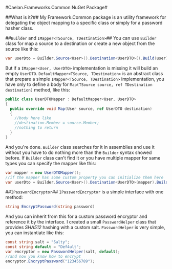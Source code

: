 #Caelan.Frameworks.Common NuGet Package#

##What is it?##
My Framework.Common package is an utility framework for delegating the object mapping to a specific class or simply for a password hasher class.

##`Builder` and `IMapper<TSource, TDestination>`##
You can use `Builder` class for map a source to a destination or create a new object from the source like this:
```csharp
var userDto = Builder.Source<User>().Destination<UserDTO>().Build(user); //user is a User instance
```
But if a `IMapper<User, UserDTO>` implementation is missing it will build an empty `UserDTO`.
`DefaultMapper<TSource, TDestination>` is an abstract class that prepare a simple `IMapper<TSource, TDestination>` implementation, you have only to define a body for `Map(TSource source, ref TDestination destination)` method, like this:
```csharp
public class UserDTOMapper : DefaultMapper<User, UserDTO>
{
  public override void Map(User source, ref UserDTO destination)
  {
    //body here like
    //destination.Member = source.Member;
    //nothing to return
  }
}
```
And you're done. `Builder` class searches for it in assemblies and use it without you have to do nothing more than the `Builder` syntax showed before.
If `Builder` class can't find it or you have multiple mapper for same types you can specify the mapper like this:
```csharp
var mapper = new UserDTOMapper();
//if the mapper has some custom property you can initialize them here
var userDto = Builder.Source<User>().Destination<UserDTO>(mapper).Build(user); //user is a User instance
```

##`IPasswordEncryptor`##
`IPasswordEncryptor` is a simple interface with one method:
```csharp
string EncryptPassword(string password)
```
And you can inherit from this for a custom password encryptor and reference it by the interface.
I created a small `PasswordHelper` class that provides *SHA512* hashing with a custom salt.
`PasswordHelper` is very simple, you can instantiate like this:
```csharp
const string salt = "Salty";
const string default = "Def4ult";
var encryptor = new PasswordHelper(salt, default);
//and now you know how to encrypt
encryptor.EncryptPassword("123456789");
```
